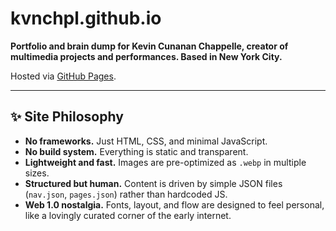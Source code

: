 # kvnchpl.github.io

**Portfolio and brain dump for Kevin Cunanan Chappelle, creator of multimedia projects and performances. Based in New
York City.**

Hosted via [GitHub Pages](https://pages.github.com/).

---

## ✨ Site Philosophy

- **No frameworks.** Just HTML, CSS, and minimal JavaScript.
- **No build system.** Everything is static and transparent.
- **Lightweight and fast.** Images are pre-optimized as `.webp` in multiple sizes.
- **Structured but human.** Content is driven by simple JSON files (`nav.json`, `pages.json`) rather than hardcoded JS.
- **Web 1.0 nostalgia.** Fonts, layout, and flow are designed to feel personal, like a lovingly curated corner of the
early internet.